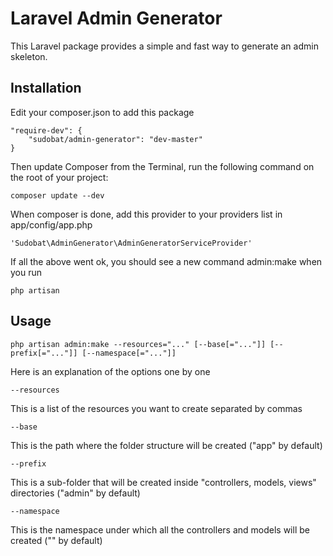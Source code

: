 # Laravel Admin Generator

This Laravel package provides a simple and fast way to generate an admin skeleton.

## Installation

Edit your composer.json to add this package

	"require-dev": {
		"sudobat/admin-generator": "dev-master"
	}

Then update Composer from the Terminal, run the following command on the root of your project:

	composer update --dev

When composer is done, add this provider to your providers list in app/config/app.php

	'Sudobat\AdminGenerator\AdminGeneratorServiceProvider'

If all the above went ok, you should see a new command admin:make when you run

	php artisan

## Usage

	php artisan admin:make --resources="..." [--base[="..."]] [--prefix[="..."]] [--namespace[="..."]]

Here is an explanation of the options one by one

	--resources

This is a list of the resources you want to create separated by commas

	--base

This is the path where the folder structure will be created ("app" by default)

	--prefix

This is a sub-folder that will be created inside "controllers, models, views" directories ("admin" by default)

	--namespace

This is the namespace under which all the controllers and models will be created ("" by default)